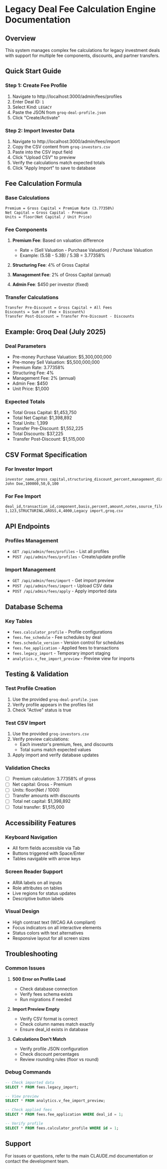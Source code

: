 # Legacy Deal Fee Calculation Engine Documentation

## Overview
This system manages complex fee calculations for legacy investment deals with support for multiple fee components, discounts, and partner transfers.

## Quick Start Guide

### Step 1: Create Fee Profile
1. Navigate to http://localhost:3000/admin/fees/profiles
2. Enter Deal ID: `1`
3. Select Kind: `LEGACY`
4. Paste the JSON from `groq-deal-profile.json`
5. Click "Create/Activate"

### Step 2: Import Investor Data
1. Navigate to http://localhost:3000/admin/fees/import
2. Copy the CSV content from `groq-investors.csv`
3. Paste into the CSV input field
4. Click "Upload CSV" to preview
5. Verify the calculations match expected totals
6. Click "Apply Import" to save to database

## Fee Calculation Formula

### Base Calculations
```
Premium = Gross Capital × Premium Rate (3.77358%)
Net Capital = Gross Capital - Premium
Units = floor(Net Capital / Unit Price)
```

### Fee Components
1. **Premium Fee**: Based on valuation difference
   - Rate = (Sell Valuation - Purchase Valuation) / Purchase Valuation
   - Example: (5.5B - 5.3B) / 5.3B = 3.77358%

2. **Structuring Fee**: 4% of Gross Capital
3. **Management Fee**: 2% of Gross Capital (annual)
4. **Admin Fee**: $450 per investor (fixed)

### Transfer Calculations
```
Transfer Pre-Discount = Gross Capital + All Fees
Discounts = Sum of (Fee × Discount%)
Transfer Post-Discount = Transfer Pre-Discount - Discounts
```

## Example: Groq Deal (July 2025)

### Deal Parameters
- Pre-money Purchase Valuation: $5,300,000,000
- Pre-money Sell Valuation: $5,500,000,000
- Premium Rate: 3.77358%
- Structuring Fee: 4%
- Management Fee: 2% (annual)
- Admin Fee: $450
- Unit Price: $1,000

### Expected Totals
- Total Gross Capital: $1,453,750
- Total Net Capital: $1,398,892
- Total Units: 1,399
- Transfer Pre-Discount: $1,552,225
- Total Discounts: $37,225
- Transfer Post-Discount: $1,515,000

## CSV Format Specification

### For Investor Import
```csv
investor_name,gross_capital,structuring_discount_percent,management_discount_percent,admin_discount_percent
John Doe,100000,50,0,100
```

### For Fee Import
```csv
deal_id,transaction_id,component,basis,percent,amount,notes,source_file
1,123,STRUCTURING,GROSS,4,4000,Legacy import,groq.csv
```

## API Endpoints

### Profiles Management
- `GET /api/admin/fees/profiles` - List all profiles
- `POST /api/admin/fees/profiles` - Create/update profile

### Import Management
- `GET /api/admin/fees/import` - Get import preview
- `POST /api/admin/fees/import` - Upload CSV data
- `POST /api/admin/fees/apply` - Apply imported data

## Database Schema

### Key Tables
- `fees.calculator_profile` - Profile configurations
- `fees.fee_schedule` - Fee schedules by deal
- `fees.schedule_version` - Version control for schedules
- `fees.fee_application` - Applied fees to transactions
- `fees.legacy_import` - Temporary import staging
- `analytics.v_fee_import_preview` - Preview view for imports

## Testing & Validation

### Test Profile Creation
1. Use the provided `groq-deal-profile.json`
2. Verify profile appears in the profiles list
3. Check "Active" status is true

### Test CSV Import
1. Use the provided `groq-investors.csv`
2. Verify preview calculations:
   - Each investor's premium, fees, and discounts
   - Total sums match expected values
3. Apply import and verify database updates

### Validation Checks
- [ ] Premium calculation: 3.77358% of gross
- [ ] Net capital: Gross - Premium
- [ ] Units: floor(Net / 1000)
- [ ] Transfer amounts with discounts
- [ ] Total net capital: $1,398,892
- [ ] Total transfer: $1,515,000

## Accessibility Features

### Keyboard Navigation
- All form fields accessible via Tab
- Buttons triggered with Space/Enter
- Tables navigable with arrow keys

### Screen Reader Support
- ARIA labels on all inputs
- Role attributes on tables
- Live regions for status updates
- Descriptive button labels

### Visual Design
- High contrast text (WCAG AA compliant)
- Focus indicators on all interactive elements
- Status colors with text alternatives
- Responsive layout for all screen sizes

## Troubleshooting

### Common Issues

1. **500 Error on Profile Load**
   - Check database connection
   - Verify fees schema exists
   - Run migrations if needed

2. **Import Preview Empty**
   - Verify CSV format is correct
   - Check column names match exactly
   - Ensure deal_id exists in database

3. **Calculations Don't Match**
   - Verify profile JSON configuration
   - Check discount percentages
   - Review rounding rules (floor vs round)

### Debug Commands

```sql
-- Check imported data
SELECT * FROM fees.legacy_import;

-- View preview
SELECT * FROM analytics.v_fee_import_preview;

-- Check applied fees
SELECT * FROM fees.fee_application WHERE deal_id = 1;

-- Verify profile
SELECT * FROM fees.calculator_profile WHERE id = 1;
```

## Support
For issues or questions, refer to the main CLAUDE.md documentation or contact the development team.